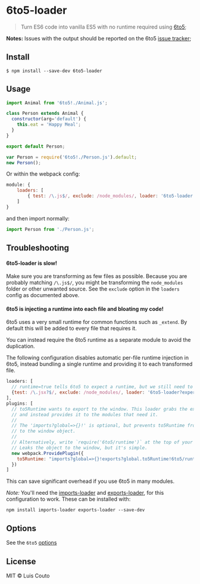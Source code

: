 # 6to5-loader

> Turn ES6 code into vanilla ES5 with no runtime required using [6to5](https://github.com/sebmck/6to5);

__Notes:__ Issues with the output should be reported on the 6to5 [issue tracker](https://github.com/sebmck/6to5/issues);

## Install

```
$ npm install --save-dev 6to5-loader
```

## Usage

```javascript
import Animal from '6to5!./Animal.js';

class Person extends Animal {
  constructor(arg='default') {
    this.eat = 'Happy Meal';
  }
}

export default Person;
```

```javascript
var Person = require('6to5!./Person.js').default;
new Person();
```

Or within the webpack config:

```javascript
module: {
    loaders: [
        { test: /\.js$/, exclude: /node_modules/, loader: '6to5-loader'}
    ]
}
```

and then import normally:

```javascript
import Person from './Person.js';
```

## Troubleshooting

#### 6to5-loader is slow!

Make sure you are transforming as few files as possible. Because you are probably 
matching `/\.js$/`, you might be transforming the `node_modules` folder or other unwanted
source. See the `exclude` option in the `loaders` config as documented above.

#### 6to5 is injecting a runtime into each file and bloating my code!

6to5 uses a very small runtime for common functions such as `_extend`. By default
this will be added to every file that requires it.

You can instead require the 6to5 runtime as a separate module to avoid the duplication.

The following configuration disables automatic per-file runtime injection in 6to5, instead
bundling a single runtime and providing it to each transformed file.

```javascript
loaders: [
  // runtime=true tells 6to5 to expect a runtime, but we still need to bundle it.
  {test: /\.jsx?$/, exclude: /node_modules/, loader: '6to5-loader?experimental&runtime'}
],
plugins: [
  // to5Runtime wants to export to the window. This loader grabs the export
  // and instead provides it to the modules that need it.
  // 
  // The 'imports?global=>{}!' is optional, but prevents to5Runtime from leaking
  // to the window object.
  // 
  // Alternatively, write `require('6to5/runtime')` at the top of your entry point.
  // Leaks the object to the window, but it's simple.
  new webpack.ProvidePlugin({
    to5Runtime: "imports?global=>{}!exports?global.to5Runtime!6to5/runtime"
  })
]
```

This can save significant overhead if you use 6to5 in many modules.

_Note:_ You'll need the [imports-loader](https://github.com/webpack/imports-loader) and [exports-loader](https://github.com/webpack/exports-loader), for this configuration to work.
These can be installed with:
```
npm install imports-loader exports-loader --save-dev
```

## Options

See the `6to5` [options](http://6to5.org/docs/usage/options/)

## License

MIT © Luis Couto
